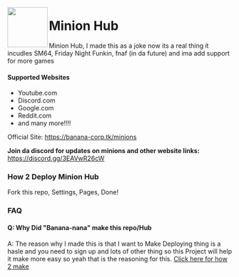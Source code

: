<img align="left" width="90px" src="https://mir-s3-cdn-cf.behance.net/project_modules/disp/40393d10315413.560e2def3b35f.png"></img>

# Minion Hub 


Minion Hub, I made this as a joke now its a real thing it incudles SM64, Friday Night Funkin, fnaf (in da future) and ima add support for more games



#### Supported Websites
- Youtube.com
- Discord.com
- Google.com
- Reddit.com
- and many more!!!!


Official Site: <a href="https://banana-corp.tk/minions">https://banana-corp.tk/minions</a>

**Join da discord for updates on minions and other website links:** <a href="https://discord.gg/3EAVwR26cW">https://discord.gg/3EAVwR26cW</a>


### How 2 Deploy Minion Hub
Fork this repo, Settings, Pages, Done!

### FAQ

#### **Q: Why Did "Banana-nana" make this repo/Hub**

A: The reason why I made this is that I want to Make Deploying thing is a hasle and you need to sign up and lots of other thing so this Project will help it make more easy so yeah that is the reasoning for this.
[Click here for how 2 make](#how-2-deploy-minion-hub)

